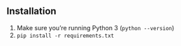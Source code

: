 ## Installation

1. Make sure you’re running Python 3 (`python --version`)
1. `pip install -r requirements.txt`
